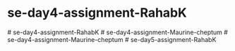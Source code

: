 # se-day4-assignment-RahabK
#   s e - d a y 4 - a s s i g n m e n t - R a h a b K  
 #   s e - d a y 4 - a s s i g n m e n t - M a u r i n e - c h e p t u m  
 #   s e - d a y 4 - a s s i g n m e n t - M a u r i n e - c h e p t u m  
 #   s e - d a y 5 - a s s i g n m e n t - R a h a b K  
 